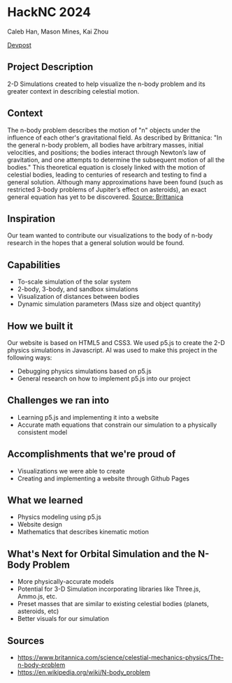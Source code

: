 # HackNC 2024

Caleb Han, Mason Mines, Kai Zhou

[Devpost](https://devpost.com/software/orbital-simulation-and-the-n-body-problem)

## Project Description
2-D Simulations created to help visualize the n-body problem and its greater context in describing celestial motion.

## Context
The n-body problem describes the motion of "n" objects under the influence of each other's gravitational field. As described by Brittanica: "In the general n-body problem, all bodies have arbitrary masses, initial velocities, and positions; the bodies interact through Newton’s law of gravitation, and one attempts to determine the subsequent motion of all the bodies." This theoretical equation is closely linked with the motion of celestial bodies, leading to centuries of research and testing to find a general solution. Although many approximations have been found (such as restricted 3-body problems of Jupiter’s effect on asteroids), an exact general equation has yet to be discovered. 
[Source: Brittanica](https://www.britannica.com/science/celestial-mechanics-physics/The-n-body-problem)

## Inspiration
Our team wanted to contribute our visualizations to the body of n-body research in the hopes that a general solution would be found.

## Capabilities
- To-scale simulation of the solar system
- 2-body, 3-body, and sandbox simulations
- Visualization of distances between bodies
- Dynamic simulation parameters (Mass size and object quantity)

## How we built it
Our website is based on HTML5 and CSS3. We used p5.js to create the 2-D physics simulations in Javascript. AI was used to make this project in the following ways: 
- Debugging physics simulations based on p5.js
- General research on how to implement p5.js into our project

## Challenges we ran into
- Learning p5.js and implementing it into a website
- Accurate math equations that constrain our simulation to a physically consistent model

## Accomplishments that we're proud of
- Visualizations we were able to create
- Creating and implementing a website through Github Pages

## What we learned
- Physics modeling using p5.js
- Website design
- Mathematics that describes kinematic motion

## What's Next for Orbital Simulation and the N-Body Problem
- More physically-accurate models
- Potential for 3-D Simulation incorporating libraries like Three.js, Ammo.js, etc.
- Preset masses that are similar to existing celestial bodies (planets, asteroids, etc)
- Better visuals for our simulation

## Sources
 - https://www.britannica.com/science/celestial-mechanics-physics/The-n-body-problem
 - https://en.wikipedia.org/wiki/N-body_problem
